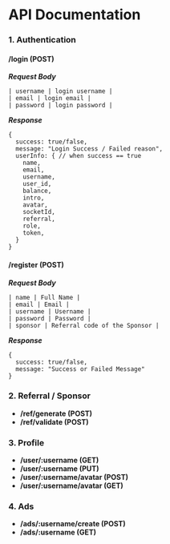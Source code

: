 # API Documentation



### 1. Authentication
#### /login (POST)
  ***Request Body***
  ```
  | username | login username |
  | email | login email |
  | password | login password |
  ```
  ***Response***
  ```
  {
    success: true/false,
    message: "Login Success / Failed reason",
    userInfo: { // when success == true
      name,
      email,
      username,
      user_id,
      balance,
      intro,
      avatar,
      socketId,
      referral,
      role,
      token,
    }
  }
  ```
#### /register (POST)
  ***Request Body***
  ```
  | name | Full Name |
  | email | Email |
  | username | Username |
  | password | Password |
  | sponsor | Referral code of the Sponsor |
  ```
  ***Response***
  ```
  {
    success: true/false,
    message: "Success or Failed Message"
  }
  ```

### 2. Referral / Sponsor
- **/ref/generate (POST)**
- **/ref/validate (POST)**

### 3. Profile
- **/user/:username (GET)**
- **/user/:username (PUT)**
- **/user/:username/avatar (POST)**
- **/user/:username/avatar (GET)**

### 4. Ads
- **/ads/:username/create (POST)**
- **/ads/:username (GET)**